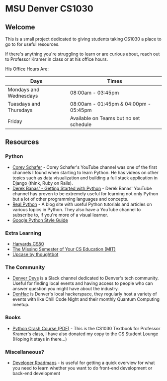 # MSU Denver CS1030

## Welcome

This is a small project dedicated to giving students taking CS1030 a place to go to for useful resources.
 
If there's anything you're struggling to learn or are curious about, reach out to Professor Kramer in class or at his office hours.

His Office Hours Are:

| Days      | Times			  |
| --------- | --------------- |
| Mondays and Wednesdays   | 08:00am - 03:45pm |
| Tuesdays and Thursdays   | 08:00am - 01:45pm & 04:00pm - 05:45pm |
| Friday    | Available on Teams but no set schedule |

## Resources 

### Python

- [Corey Schafer](https://www.youtube.com/user/schafer5/featured) - Corey Schafer's YouTube channel was one of the first channels I found when starting to learn Python. He has videos on other topics such as data visualization and building a full stack application in Django (think, Ruby on Rails). 
- [Derek Banas' - Getting Started with Python](https://www.youtube.com/watch?v=H1elmMBnykA) - Derek Banas' YouTube channel has proven to be extremely useful for learning not only Python but a lot of other programming languages and concepts.
- [Real Python](https://realpython.com/) - A blog site with useful Python tutorials and articles on various topics in Python. They also have a YouTube channel to subscribe to, if you're more of a visual learner.
- [Google Python Style Guide](https://google.github.io/styleguide/pyguide.html)

### Extra Learning

- [Harvards CS50](https://www.youtube.com/playlist?list=PLhQjrBD2T381L3iZyDTxRwOBuUt6m1FnW)
- [The Missing Semester of Your CS Education (MIT)](https://missing.csail.mit.edu/)
- [Upcase by thoughtbot](https://thoughtbot.com/upcase)

### The Community

- [Denver Devs](https://denverdevs.org/) is a Slack channel dedicated to Denver's tech community. Useful for finding local events and having access to people who can answer question you might have about the industry.
- [DenHac](https://denhac.org/) is Denver's local hackerspace, they regularly host a variety of events with like Chill Code Night and their monthly Quantum Computing meetup.

### Books 

- [Python Crash Course (PDF)](https://github.com/MrAlex6204/Books/blob/master/python-crash-course.pdf) - This is the CS1030 Textbook for Professor Kramer's class, I have also donated my copy to the CS Student Lounge (Hoping it stays in there...)

### Miscellaneous?

- [Developer Roadmaps](https://roadmap.sh/) - is useful for getting a quick overview for what you need to learn whether you want to do front-end development or back-end development

